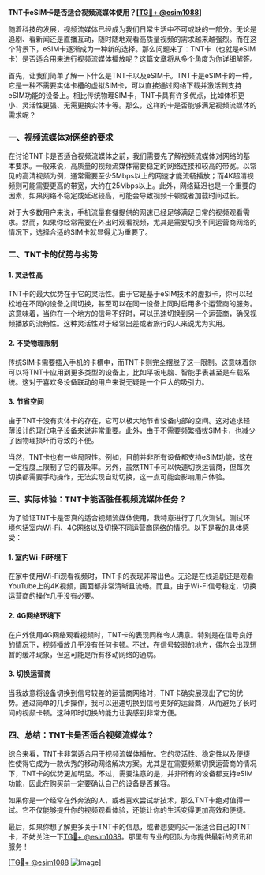 **TNT卡eSIM卡是否适合视频流媒体使用？[[TG💪+ @esim1088](https://t.me/s/esim1088)]**

随着科技的发展，视频流媒体已经成为我们日常生活中不可或缺的一部分。无论是追剧、看新闻还是直播互动，随时随地观看高质量视频的需求越来越强烈。而在这个背景下，eSIM卡逐渐成为一种新的选择。那么问题来了：TNT卡（也就是eSIM卡）是否适合用来进行视频流媒体播放呢？这篇文章将从多个角度为你详细解答。

首先，让我们简单了解一下什么是TNT卡以及eSIM卡。TNT卡是eSIM卡的一种，它是一种不需要实体卡槽的虚拟SIM卡，可以直接通过网络下载并激活到支持eSIM功能的设备上。相比传统物理SIM卡，TNT卡具有许多优点，比如体积更小、灵活性更强、无需更换实体卡等。那么，这样的卡是否能够满足视频流媒体的需求呢？

### **一、视频流媒体对网络的要求**

在讨论TNT卡是否适合视频流媒体之前，我们需要先了解视频流媒体对网络的基本要求。一般来说，高质量的视频流媒体需要稳定的网络连接和较高的带宽。以常见的高清视频为例，通常需要至少5Mbps以上的网速才能流畅播放；而4K超清视频则可能需要更高的带宽，大约在25Mbps以上。此外，网络延迟也是一个重要的因素，如果网络不稳定或延迟较高，可能会导致视频卡顿或者加载时间过长。

对于大多数用户来说，手机流量套餐提供的网速已经足够满足日常的视频观看需求。然而，如果你经常需要在外出时观看视频，尤其是需要切换不同运营商网络的情况下，选择合适的SIM卡就显得尤为重要了。

### **二、TNT卡的优势与劣势**

#### **1. 灵活性高**
TNT卡的最大优势在于它的灵活性。由于它是基于eSIM技术的虚拟卡，你可以轻松地在不同的设备之间切换，甚至可以在同一设备上同时启用多个运营商的服务。这意味着，当你在一个地方的信号不好时，可以迅速切换到另一个运营商，确保视频播放的流畅性。这种灵活性对于经常出差或者旅行的人来说尤为实用。

#### **2. 不受物理限制**
传统SIM卡需要插入手机的卡槽中，而TNT卡则完全摆脱了这一限制。这意味着你可以将TNT卡应用到更多类型的设备上，比如平板电脑、智能手表甚至是车载系统。这对于喜欢多设备联动的用户来说无疑是一个巨大的吸引力。

#### **3. 节省空间**
由于TNT卡没有实体卡的存在，它可以极大地节省设备内部的空间。这对追求轻薄设计的现代电子设备来说非常重要。此外，由于不需要频繁插拔SIM卡，也减少了因物理损坏而导致的不便。

当然，TNT卡也有一些局限性。例如，目前并非所有设备都支持eSIM功能，这在一定程度上限制了它的普及率。另外，虽然TNT卡可以快速切换运营商，但每次切换都需要手动操作，无法实现自动切换，这一点可能会影响用户体验。

### **三、实际体验：TNT卡能否胜任视频流媒体任务？**

为了验证TNT卡是否真的适合视频流媒体使用，我特意进行了几次测试。测试环境包括室内Wi-Fi、4G网络以及切换不同运营商网络的情况。以下是我的具体感受：

#### **1. 室内Wi-Fi环境下**
在家中使用Wi-Fi观看视频时，TNT卡的表现非常出色。无论是在线追剧还是观看YouTube上的4K视频，画面都非常清晰且流畅。而且，由于Wi-Fi信号稳定，切换运营商的操作几乎没有必要。

#### **2. 4G网络环境下**
在户外使用4G网络观看视频时，TNT卡的表现同样令人满意。特别是在信号良好的情况下，视频播放几乎没有任何卡顿。不过，在信号较弱的地方，偶尔会出现短暂的缓冲现象，但这可能是所有移动网络的通病。

#### **3. 切换运营商**
当我故意将设备切换到信号较差的运营商网络时，TNT卡确实展现出了它的优势。通过简单的几步操作，我可以迅速切换到信号更好的运营商，从而避免了长时间的视频卡顿。这种即时切换的能力让我感到非常方便。

### **四、总结：TNT卡是否适合视频流媒体？**

综合来看，TNT卡非常适合用于视频流媒体播放。它的灵活性、稳定性以及便捷性使得它成为一款优秀的移动网络解决方案。尤其是在需要频繁切换运营商的情况下，TNT卡的优势更加明显。不过，需要注意的是，并非所有的设备都支持eSIM功能，因此在购买前一定要确认自己的设备是否兼容。

如果你是一个经常在外奔波的人，或者喜欢尝试新技术，那么TNT卡绝对值得一试。它不仅能够提升你的视频观看体验，还能让你的生活变得更加高效和便捷。

最后，如果你想了解更多关于TNT卡的信息，或者想要购买一张适合自己的TNT卡，不妨关注一下[TG💪+ @esim1088](https://t.me/s/esim1088)。那里有专业的团队为你提供最新的资讯和服务！

[[TG💪+ @esim1088](https://t.me/s/esim1088) ![Image](https://i.postimg.cc/4NQfJmqS/Snipaste-2025-05-13-00-14-12.png)]